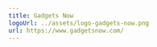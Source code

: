 ```yaml
---
title: Gadgets Now
logoUrl: ../assets/logo-gadgets-now.png
url: https://www.gadgetsnow.com/
---
```

